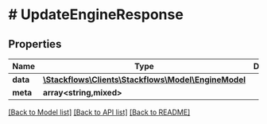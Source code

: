 # # UpdateEngineResponse

## Properties

Name | Type | Description | Notes
------------ | ------------- | ------------- | -------------
**data** | [**\Stackflows\Clients\Stackflows\Model\EngineModel**](EngineModel.md) |  | [optional]
**meta** | **array<string,mixed>** |  | [optional]

[[Back to Model list]](../../README.md#models) [[Back to API list]](../../README.md#endpoints) [[Back to README]](../../README.md)
